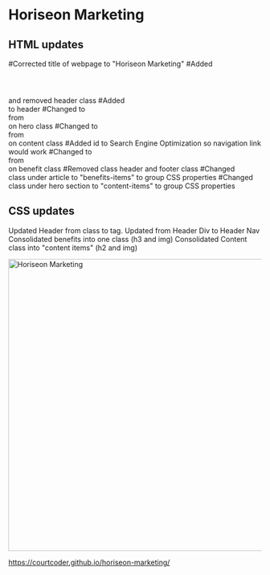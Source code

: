 # Horiseon Marketing

## HTML updates
#Corrected title of webpage to "Horiseon Marketing"
#Added <header></header> and removed header class
#Added <nav></nav> to header
#Changed to <section> from <div> on hero class
#Changed to <article> from <div> on content class
#Added id to Search Engine Optimization so navigation link would work
#Changed to <article> from <div> on benefit class
#Removed class header and footer class
#Changed <div> class under article to "benefits-items" to group CSS properties
#Changed <div> class under hero section to "content-items" to group CSS properties
  

## CSS updates
Updated Header from class to tag. 
Updated from Header Div to Header Nav
Consolidated benefits into one class (h3 and img)
Consolidated Content class into "content items" (h2 and img)

  <img width="581" alt="Horiseon Marketing" src="https://user-images.githubusercontent.com/101368797/164093643-01f323ac-7b98-46a3-8d3b-47273a79f052.png">

https://courtcoder.github.io/horiseon-marketing/

